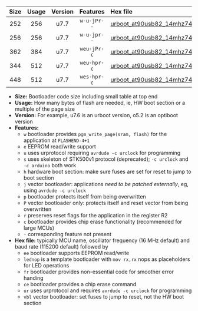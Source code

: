 |Size|Usage|Version|Features|Hex file|
|:-:|:-:|:-:|:-:|:--|
|252|256|u7.7|`w-u-jPr--`|[urboot_at90usb82_14mhz7456_19200bps_lednop_ur_vbl.hex](https://raw.githubusercontent.com/stefanrueger/urboot.hex/main/mcus/at90usb82/fcpu_14mhz7456/19200_bps/urboot_at90usb82_14mhz7456_19200bps_lednop_ur_vbl.hex)|
|256|256|u7.7|`w-u-jpr--`|[urboot_at90usb82_14mhz7456_19200bps_lednop_fr_ur_vbl.hex](https://raw.githubusercontent.com/stefanrueger/urboot.hex/main/mcus/at90usb82/fcpu_14mhz7456/19200_bps/urboot_at90usb82_14mhz7456_19200bps_lednop_fr_ur_vbl.hex)|
|362|384|u7.7|`weu-jPr-c`|[urboot_at90usb82_14mhz7456_19200bps_ee_lednop_fr_ce_ur_vbl.hex](https://raw.githubusercontent.com/stefanrueger/urboot.hex/main/mcus/at90usb82/fcpu_14mhz7456/19200_bps/urboot_at90usb82_14mhz7456_19200bps_ee_lednop_fr_ce_ur_vbl.hex)|
|344|512|u7.7|`weu-hpr-c`|[urboot_at90usb82_14mhz7456_19200bps_ee_lednop_fr_ce_ur.hex](https://raw.githubusercontent.com/stefanrueger/urboot.hex/main/mcus/at90usb82/fcpu_14mhz7456/19200_bps/urboot_at90usb82_14mhz7456_19200bps_ee_lednop_fr_ce_ur.hex)|
|448|512|u7.7|`wes-hpr-c`|[urboot_at90usb82_14mhz7456_19200bps_ee_lednop_fr_ce.hex](https://raw.githubusercontent.com/stefanrueger/urboot.hex/main/mcus/at90usb82/fcpu_14mhz7456/19200_bps/urboot_at90usb82_14mhz7456_19200bps_ee_lednop_fr_ce.hex)|

- **Size:** Bootloader code size including small table at top end
- **Usage:** How many bytes of flash are needed, ie, HW boot section or a multiple of the page size
- **Version:** For example, u7.6 is an urboot version, o5.2 is an optiboot version
- **Features:**
  + `w` bootloader provides `pgm_write_page(sram, flash)` for the application at `FLASHEND-4+1`
  + `e` EEPROM read/write support
  + `u` uses urprotocol requiring `avrdude -c urclock` for programming
  + `s` uses skeleton of STK500v1 protocol (deprecated); `-c urclock` and `-c arduino` both work
  + `h` hardware boot section: make sure fuses are set for reset to jump to boot section
  + `j` vector bootloader: applications *need to be patched externally*, eg, using `avrdude -c urclock`
  + `p` bootloader protects itself from being overwritten
  + `P` vector bootloader only: protects itself and reset vector from being overwritten
  + `r` preserves reset flags for the application in the register R2
  + `c` bootloader provides chip erase functionality (recommended for large MCUs)
  + `-` corresponding feature not present
- **Hex file:** typically MCU name, oscillator frequency (16 MHz default) and baud rate (115200 default) followed by
  + `ee` bootloader supports EEPROM read/write
  + `lednop` is a template bootloader with `mov rx,rx` nops as placeholders for LED operations
  + `fr` bootloader provides non-essential code for smoother error handing
  + `ce` bootloader provides a chip erase command
  + `ur` uses urprotocol and requires `avrdude -c urclock` for programming
  + `vbl` vector bootloader: set fuses to jump to reset, not the HW boot section
